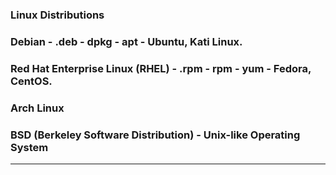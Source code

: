 ### **Linux Distributions**

### Debian                           -   .deb   -   dpkg   -   apt   -  Ubuntu, Kati Linux.

### Red Hat Enterprise Linux (RHEL)  -   .rpm   -   rpm    -   yum   -  Fedora, CentOS.

### Arch Linux

### BSD (Berkeley Software Distribution) -  Unix-like Operating System

---











